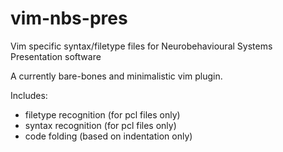 # vim-nbs-pres
Vim specific syntax/filetype files for Neurobehavioural Systems Presentation software

A currently bare-bones and minimalistic vim plugin.

Includes:
* filetype recognition (for pcl files only)
* syntax recognition (for pcl files only)
* code folding (based on indentation only)

